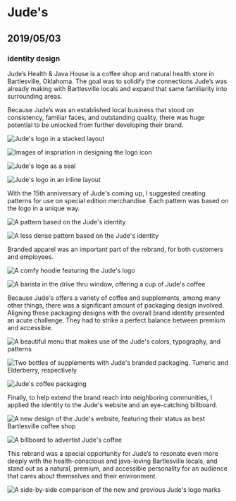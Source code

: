 # Jude's

## 2019/05/03

### identity design

Jude’s Health & Java House is a coffee shop and natural health store in Bartlesville, Oklahoma. The goal was to solidify the connections Jude’s was already making with Bartlesville locals and expand that same familiarity into surrounding areas.

Because Jude’s was an established local business that stood on consistency, familiar faces, and outstanding quality, there was huge potential to be unlocked from further developing their brand.

![Jude's logo in a stacked layout](/_images/work/judes/judes-logo-stacked.webp)

![Images of inspriation in designing the logo icon](/_images/work/judes/judes-icon-process.webp)

![Jude's logo as a seal](/_images/work/judes/judes-logo-seal.webp)

![Jude's logo in an inline layout](/_images/work/judes/judes-logo-inline.webp)

With the 15th anniversary of Jude's coming up, I suggested creating patterns for use on special edition merchandise. Each pattern was based on the logo in a unique way.

![A pattern based on the Jude's identity](/_images/work/judes/judes-pattern-1.webp)

![A less dense pattern based on the Jude's identity](/_images/work/judes/judes-pattern-2.webp)

Branded apparel was an important part of the rebrand, for both customers and employees.

![A comfy hoodie featuring the Jude's logo](/_images/work/judes/judes-hoodie.webp)

![A barista in the drive thru window, offering a cup of Jude's coffee](/_images/work/judes/judes-drive-thru.webp)

Because Jude's offers a variety of coffee and supplements, among many other things, there was a significant amount of packaging design involved. Aligning these packaging designs with the overall brand identity presented an acute challenge. They had to strike a perfect balance between premium and accessible.

![A beautiful menu that makes use of the Jude's colors, typography, and patterns](/_images/work/judes/judes-menu.webp)

![Two bottles of supplements with Jude's branded packaging. Tumeric and Elderberry, respectively](/_images/work/judes/judes-supplements.webp)

![Jude's coffee packaging](/_images/work/judes/judes-coffee.webp)

Finally, to help extend the brand reach into neighboring communities, I applied the identity to the Jude's website and an eye-catching billboard.

![A new design of the Jude's website, featuring their status as best Bartlesville coffee shop](/_images/work/judes/judes-website.webp)

![A billboard to advertist Jude's coffee](/_images/work/judes/judes-billboard.webp)

This rebrand was a special opportunity for Jude’s to resonate even more deeply with the health-conscious and java-loving Bartlesville locals, and stand out as a natural, premium, and accessible personality for an audience that cares about themselves and their environment.

![A side-by-side comparison of the new and previous Jude's logo marks](/_images/work/judes/judes-side-by-side.webp)